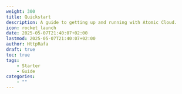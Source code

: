 ```yaml
---
weight: 300
title: Quickstart
description: A guide to getting up and running with Atomic Cloud.
icon: rocket_launch
date: 2025-05-07T21:40:07+02:00
lastmod: 2025-05-07T21:40:07+02:00
author: HttpRafa
draft: true
toc: true
tags:
    - Starter
    - Guide
categories:
    - ""
---
```

